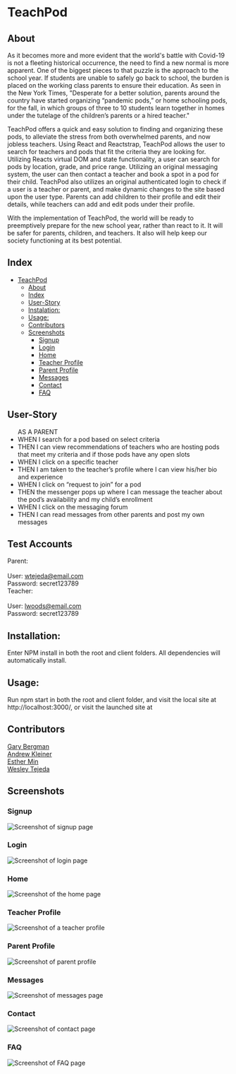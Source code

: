 # TeachPod

## About

As it becomes more and more evident that the world's battle with Covid-19 is not a fleeting historical occurrence, the need to find a new normal is more apparent. One of the biggest pieces to that puzzle is the approach to the school year. If students are unable to safely go back to school, the burden is placed on the working class parents to ensure their education. As seen in the New York Times, "Desperate for a better solution, parents around the country have started organizing “pandemic pods,” or home schooling pods, for the fall, in which groups of three to 10 students learn together in homes under the tutelage of the children’s parents or a hired teacher."

TeachPod offers a quick and easy solution to finding and organizing these pods, to alleviate the stress from both overwhelmed parents, and now jobless teachers. Using React and Reactstrap, TeachPod allows the user to search for teachers and pods that fit the criteria they are looking for. Utilizing Reacts virtual DOM and state functionality, a user can search for pods by location, grade, and price range. Utilizing an original messaging system, the user can then contact a teacher and book a spot in a pod for their child. TeachPod also utilizes an original authenticated login to check if a user is a teacher or parent, and make dynamic changes to the site based upon the user type. Parents can add children to their profile and edit their details, while teachers can add and edit pods under their profile.

With the implementation of TeachPod, the world will be ready to preemptively prepare for the new school year, rather than react to it. It will be safer for parents, children, and teachers. It also will help keep our society functioning at its best potential.

## Index
- [TeachPod](#teachpod)
  - [About](#about)
  - [Index](#index)
  - [User-Story](#user-story)
  - [Instalation:](#instalation)
  - [Usage:](#usage)
  - [Contributors](#contributors)
  - [Screenshots](#screenshots)
    - [Signup](#signup)
    - [Login](#login)
    - [Home](#home)
    - [Teacher Profile](#teacher-profile)
    - [Parent Profile](#parent-profile)
    - [Messages](#messages)
    - [Contact](#contact)
    - [FAQ](#faq)

## User-Story

<ul>AS A PARENT
<li>WHEN I search for a pod based on select criteria</li>
<li>THEN I can view recommendations of teachers who are hosting pods that meet my criteria and if those pods have any open slots</li>
<li>WHEN I click on a specific teacher</li>
<li>THEN I am taken to the teacher’s profile where I can view his/her bio and experience</li>
<li>WHEN I click on “request to join” for a pod
</li>
<li>THEN the messenger pops up where I can message the teacher about the pod’s availability and my child’s enrollment</li>
<li>WHEN I click on the messaging forum</li>
<li>THEN I can read messages from other parents and post my own messages</li>
</ul>


## Test Accounts
Parent:<br>
<br>
      User: wtejeda@email.com<br>
      Password: secret123789<br>
Teacher:<br>
<br>
      User: lwoods@email.com<br>
      Password: secret123789<br>

## Installation:
Enter NPM install in both the root and client folders. All dependencies will automatically install.

## Usage:
Run npm start in both the root and client folder, and visit the local site at http://localhost:3000/, or visit the launched site at 

## Contributors
<a href="https://github.com/Gary-Bergman">Gary Bergman</a>\
<a href="https://github.com/akleiner26">Andrew Kleiner</a>\
<a href="https://github.com/jungjungie">Esther Min</a>\
<a href="https://github.com/WesleyTejeda">Wesley Tejeda</a>

## Screenshots

### Signup
<img src="./client/public/images/screenshots/signup.png" alt="Screenshot of signup page">

### Login
<img src="./client/public/images/screenshots/login.png" alt="Screenshot of login page">

### Home
<img src="./client/public/images/screenshots/home.png" alt="Screenshot of the home page">

### Teacher Profile
<img src="./client/public/images/screenshots/teacherProfile.png" alt="Screenshot of a teacher profile">

### Parent Profile
<img src="./client/public/images/screenshots/parentProfile.png" alt="Screenshot of parent profile">

### Messages
<img src="./client/public/images/screenshots/messages.png" alt="Screenshot of messages page">

### Contact
<img src="./client/public/images/screenshots/contact.png" alt="Screenshot of contact page">

### FAQ
<img src="./client/public/images/screenshots/faq.png" alt="Screenshot of FAQ page">





